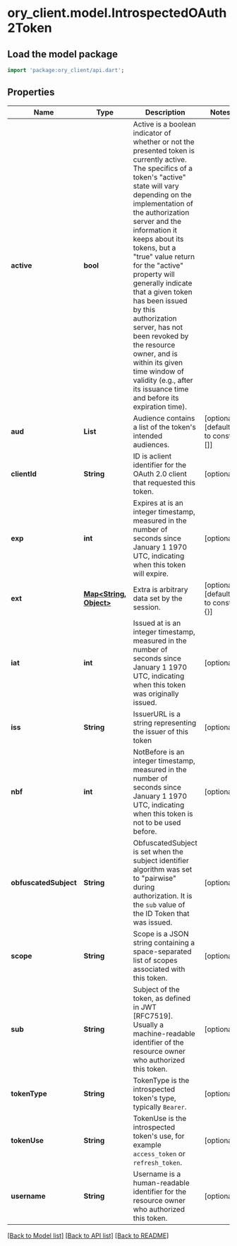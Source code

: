 # ory_client.model.IntrospectedOAuth2Token

## Load the model package
```dart
import 'package:ory_client/api.dart';
```

## Properties
Name | Type | Description | Notes
------------ | ------------- | ------------- | -------------
**active** | **bool** | Active is a boolean indicator of whether or not the presented token is currently active.  The specifics of a token's \"active\" state will vary depending on the implementation of the authorization server and the information it keeps about its tokens, but a \"true\" value return for the \"active\" property will generally indicate that a given token has been issued by this authorization server, has not been revoked by the resource owner, and is within its given time window of validity (e.g., after its issuance time and before its expiration time). | 
**aud** | **List<String>** | Audience contains a list of the token's intended audiences. | [optional] [default to const []]
**clientId** | **String** | ID is aclient identifier for the OAuth 2.0 client that requested this token. | [optional] 
**exp** | **int** | Expires at is an integer timestamp, measured in the number of seconds since January 1 1970 UTC, indicating when this token will expire. | [optional] 
**ext** | [**Map<String, Object>**](Object.md) | Extra is arbitrary data set by the session. | [optional] [default to const {}]
**iat** | **int** | Issued at is an integer timestamp, measured in the number of seconds since January 1 1970 UTC, indicating when this token was originally issued. | [optional] 
**iss** | **String** | IssuerURL is a string representing the issuer of this token | [optional] 
**nbf** | **int** | NotBefore is an integer timestamp, measured in the number of seconds since January 1 1970 UTC, indicating when this token is not to be used before. | [optional] 
**obfuscatedSubject** | **String** | ObfuscatedSubject is set when the subject identifier algorithm was set to \"pairwise\" during authorization. It is the `sub` value of the ID Token that was issued. | [optional] 
**scope** | **String** | Scope is a JSON string containing a space-separated list of scopes associated with this token. | [optional] 
**sub** | **String** | Subject of the token, as defined in JWT [RFC7519]. Usually a machine-readable identifier of the resource owner who authorized this token. | [optional] 
**tokenType** | **String** | TokenType is the introspected token's type, typically `Bearer`. | [optional] 
**tokenUse** | **String** | TokenUse is the introspected token's use, for example `access_token` or `refresh_token`. | [optional] 
**username** | **String** | Username is a human-readable identifier for the resource owner who authorized this token. | [optional] 

[[Back to Model list]](../README.md#documentation-for-models) [[Back to API list]](../README.md#documentation-for-api-endpoints) [[Back to README]](../README.md)


